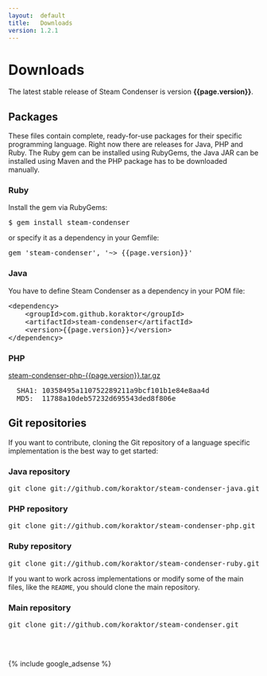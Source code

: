 ```yaml
---
layout:  default
title:   Downloads
version: 1.2.1
---
```

Downloads
=========

The latest stable release of Steam Condenser is version **{{page.version}}**.

## Packages
These files contain complete, ready-for-use packages for their specific
programming language. Right now there are releases for Java, PHP and Ruby.
The Ruby gem can be installed using RubyGems, the Java JAR can be installed
using Maven and the PHP package has to be downloaded manually.

<div class="command">
  <h3>Ruby</h3>
  Install the gem via RubyGems:
  <pre>$ gem install steam-condenser</pre>
  or specify it as a dependency in your Gemfile:
  <pre>gem 'steam-condenser', '~> {{page.version}}'</pre>
</div>

<div class="command">
  <h3>Java</h3>
  You have to define Steam Condenser as a dependency in your POM file:
  <pre>&lt;dependency>
    &lt;groupId>com.github.koraktor&lt;/groupId>
    &lt;artifactId>steam-condenser&lt;/artifactId>
    &lt;version>{{page.version}}&lt;/version>
&lt;/dependency></pre>
</div>

<div class="download">
  <h3>PHP</h3>
  <a href="https://github.com/koraktor/steam-condenser-php/archive/{{page.version}}.tar.gz">steam-condenser-php-{{page.version}}.tar.gz</a>
  <br />
  <pre>
  SHA1: 10358495a110752289211a9bcf101b1e84e8aa4d
  MD5:  11788a10deb57232d695543ded8f806e</pre>
</div>

## Git repositories
If you want to contribute, cloning the Git repository of a language specific
implementation is the best way to get started:

<div class="command">
  <h3>Java repository</h3>
  <pre>git clone git://github.com/koraktor/steam-condenser-java.git</pre>
</div>

<div class="command">
  <h3>PHP repository</h3>
  <pre>git clone git://github.com/koraktor/steam-condenser-php.git</pre>
</div>

<div class="command">
  <h3>Ruby repository</h3>
  <pre>git clone git://github.com/koraktor/steam-condenser-ruby.git</pre>
</div>

If you want to work across implementations or modify some of the main files,
like the <code>README</code>, you should clone the main repository.

<div class="command">
  <h3>Main repository</h3>
  <pre>git clone git://github.com/koraktor/steam-condenser.git</pre>
</div>

<br /><br />

{% include google_adsense %}

  [1]: http://github.com/koraktor/steam-condenser/downloads
